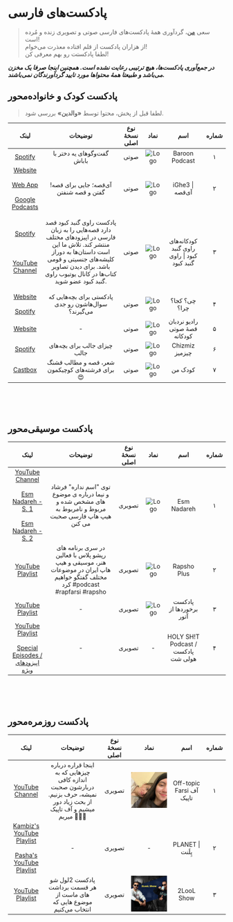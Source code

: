 # پادکست‌های فارسی
> سعی [من](https://twitter.com/alijahsan)، گردآوری همۀ پادکست‌های  فارسی صوتی و تصویری زنده و مُرده است! <br>
از هزاران پادکست از قلم افتاده معذرت می‌خوام!<br>
لطفا پادکستت رو بهم معرفی کن!

***در جمع‌آوری پادکست‌ها، هیچ ترتیبی رعایت نشده است. همچنین اینجا صرفا یک مخزن می‌باشد و طبیعتا همۀ محتواها مورد تایید گردآورندگان نمی‌باشند.***

## پادکست کودک و خانواده‌محور
> لطفا قبل از پخش، محتوا توسط **«والدین»** بررسی شود.

|لینک|توضیحات|نوع نسخۀ اصلی|نماد|اسم|شماره|
|:---:|:---:|:---:|:---:|:---:|:---:|
|[Spotify](https://podcasters.spotify.com/pod/show/baroon?utm_source=podnews.net&utm_medium=web&utm_campaign=podcast-page)|گفت‌وگوهای یه دختر با باباش|صوتی|![Logo](https://github.com/alijahsan/Persian_Podcasts/blob/main/Logo/Kids/Baroon%20Podcast.jpg)|Baroon Podcast|۱|                                                 
|[Website](https://ighe3.com/) <br><br> [Web App](https://app.ighe3.com/)<br><br>[Google Podcasts](https://podcasts.google.com/feed/aHR0cHM6Ly9hbmNob3IuZm0vcy9jZjNkMGQ0L3BvZGNhc3QvcnNz?sa=X&ved=0CAMQ4aUDahgKEwjYy_KcoNCDAxUAAAAAHQAAAAAQggE)|!آی‌قصه؛ جایی برای قصه گفتن و قصه شنفتن|صوتی|![Logo](https://github.com/alijahsan/Persian_Podcasts/blob/main/Logo/Kids/%D8%A2%DB%8C%E2%80%8C%D9%82%D8%B5%D9%87.png)|iGhe3 &#124; آی‌قصه|۲|                                             
|[Spotify](https://podcasters.spotify.com/pod/show/gonbadekabood?utm_source=podnews.net&utm_medium=web&utm_campaign=podcast-page)<br><br><br><br>[YouTube Channel](https://www.youtube.com/@user-qh9wb2gg2m)|<p>پادکست راوی گنبد کبود قصد دارد قصه‌هایی را به زبان فارسی در اپیزودهای مختلف منتشر کند. تلاش ما این است داستان‌ها به دوراز کلیشه‌های جنسیتی و قومی باشد. برای دیدن تصاویر کتاب‌ها در کانال یوتیوب راوی گنبد کبود عضو شوید.</p>|صوتی|![Logo](https://github.com/alijahsan/Persian_Podcasts/blob/main/Logo/Kids/%D8%B1%D8%A7%D9%88%DB%8C%20%DA%AF%D9%86%D8%A8%D8%AF%20%DA%A9%D8%A8%D9%88%D8%AF.jpg)|کودکانه‌های راوی گنبد کبود &#124; راوی گنبد کبود|۳|                                                            
|[Website](https://whatwherewhykids.com/?utm_source=podnews.net&utm_medium=web&utm_campaign=podcast-page)<br><br>[Spotify](https://podcasters.spotify.com/pod/show/what-where-why)|پادکستی برای بچه‌هایی که سوال‌هاشون رو جدی می‌گیرند؟|صوتی|![Logo](https://github.com/alijahsan/Persian_Podcasts/blob/main/Logo/Kids/%DA%86%DB%8C%D8%9F%20%DA%A9%D8%AC%D8%A7%D8%9F%20%DA%86%D8%B1%D8%A7%D8%9F.png)|چی؟ کجا؟ چرا؟|۴|                                                
|[Website](https://entesharat.com/story/)|-|صوتی|![Logo](https://github.com/alijahsan/Persian_Podcasts/blob/main/Logo/Kids/%D8%B1%D8%A7%D8%AF%DB%8C%D9%88%20%D9%86%D8%B1%D8%AF%D8%A8%D8%A7%D9%86%20%D9%82%D8%B5%DB%80%20%D8%B5%D9%88%D8%AA%DB%8C%20%DA%A9%D9%88%D8%AF%DA%A9%D8%A7%D9%86%D9%87.png)|رادیو نردبان قصۀ صوتی کودکانه|۵|                                               
|[Spotify](https://podcasters.spotify.com/pod/show/parham6?utm_source=podnews.net&utm_medium=web&utm_campaign=podcast-page)|چیزای جالب برای بچه‌های جالب|صوتی|![Logo](https://github.com/alijahsan/Persian_Podcasts/blob/main/Logo/Kids/%DA%86%DB%8C%D8%B2%D9%85%DB%8C%D8%B2.jpg)|Chizmiz چیزمیز|۶|                                              
|[Castbox](https://castbox.fm/ch/4638131?utm_source=podnews.net&utm_medium=web&utm_campaign=podcast-page)|شعر، قصه و مطالب قشنگ برای فرشته‌های کوچیکمون 😍|صوتی|![Logo](https://github.com/alijahsan/Persian_Podcasts/blob/main/Logo/Kids/%DA%A9%D9%88%D8%AF%DA%A9%20%D9%85%D9%86.jpg)|کودک من|۷|             


</br>
</br>
</br>


## پادکست موسیقی‌محور

|لینک|توضیحات|نوع نسخۀ اصلی|نماد|اسم|شماره|
|:---:|:---:|:---:|:---:|:---:|:---:|
|[YouTube Channel](https://www.youtube.com/@EsmNadareh)<br><br>[Esm Nadareh - S. 1](https://www.youtube.com/playlist?list=PLfUpSUGrlgYrRbA4Xz4vMGd-PPyl0asp2)<br><br>[Esm Nadareh - S. 2](https://www.youtube.com/playlist?list=PLfUpSUGrlgYpGIeTuYT2iVWzho2sepFhB)| توی "اسم نداره" فرشاد و نیما درباره ی موضوع های مشخص شده و مربوط و نامربوط به هیپ هاپ فارسی صحبت می کنن|تصویری|![Logo](https://github.com/alijahsan/Persian_Podcasts/blob/main/Logo/Hip%20Hop/Esm%20Nadareh.jpg)|Esm Nadareh|۱|                                    
|[YouTube Playlist](https://www.youtube.com/playlist?list=PLH88gtlM5juBzoz8yzQKYNzoLNHXbYdNs)|در سری برنامه های رپشو پلاس با فعالین  هنر، موسیقی و هیپ هاپ ایران در موضوعات مختلف گفتگو خواهیم کرد  #podcast #rapfarsi #rapsho|تصویری|![Logo](https://github.com/alijahsan/Persian_Podcasts/blob/main/Logo/Hip%20Hop/Rapsho%20Plus.png)|Rapsho Plus|۲|
[YouTube Playlist](https://www.youtube.com/playlist?list=PL5OIcIyc3kpcEvcdQnLe45a6CazED0jeY)|-|تصویری|![Logo](https://github.com/alijahsan/Persian_Podcasts/blob/main/Logo/Hip%20Hop/%D9%BE%D8%A7%D8%AF%DA%A9%D8%B3%D8%AA%20%D8%A8%D8%B1%D8%AE%D9%88%D8%B1%D8%AF%D9%87%D8%A7%20%D8%A7%D8%B2%20%D8%A2%D8%AA%D9%88%D8%B1.png)|پادکست برخوردها از آتور|۳|
|[YouTube Playlist](https://youtube.com/playlist?list=PL8mwwlKKMTXwUWDjA2MrIa6UFG-09jbiZ&si=XP_asPqt8F6I1-ZM)<br><br>[Special Episodes / اپیزودهای ویژه](https://youtube.com/playlist?list=PL8mwwlKKMTXxE6ZjWOxX8nVWjvH7aHxTF&si=5yjSrm4q8Sqo5EkX)|-|تصویری|-|HOLY SH!T Podcast / پادکست هولی شت|۴


</br>
</br>
</br>

## پادکست روزمره‌محور

|لینک|توضیحات|نوع نسخۀ اصلی|نماد|اسم|شماره|
|:---:|:---:|:---:|:---:|:---:|:---:|
|[YouTube Channel](https://youtube.com/@Offtopicfarsi?si=QbM1y9-qdgCbpXVD)|اینجا قراره درباره چیزهایی که به اندازه کافی دربارشون صحبت نمیشه، حرف بزنیم. از بحث زیاد دور میشیم و آف تاپیک میریم 🏃🏻‍♀️|تصویری|![Logo](<Off-topic Farsi آف تاپیک.png>)|Off-topic Farsi آف تاپیک|۱
|[Kambiz's YouTube Playlist](https://youtube.com/playlist?list=PL2DcUxp7tlGf83x7K7xTAimwDmPtsEoY7&si=k-yyjXMnub1uFxU9)<br><br>[Pasha's YouTube Playlist](https://youtube.com/playlist?list=PLloxaHk5Fltnp86KI3jBr4giW83nXuyb7&si=Gfp33BC_OM92bL-l)|-|تصویری|-|PLANET &#124; پِلَنت|۲
|[YouTube Playlist](https://youtube.com/playlist?list=PLrohVQ_pVEUE8bUNbvrOFuUc5Fd9ewQ0f&si=tlL78TdzIeQpScJL)|پادکست 2لول شو <br> هر قسمت برداشت های ماست از موضوع هایی که انتخاب می‌کنیم|تصویری|![Logo](<2LooL Show.jpg>)|2LooL Show|۳